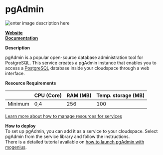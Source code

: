 ﻿# pgAdmin

![enter image description here](https://api.mogenius.com/file/id/9b0934ab-599b-4ab7-8e65-02895f84a98c)

**[Website](https://www.pgadmin.org/)**  
**[Documentation](https://www.pgadmin.org/docs/)**  

**Description**

pgAdmin is a popular open-source database administration tool for PostgreSQL. This service creates a pgAdmin instance that enables you to access a [PostgreSQL](#) database inside your cloudspace through a web interface.

**Resource Requirements**

||CPU (Core)|RAM (MB)  |Temp. storage (MB)|
|--|--|--|--|
| Minimum | 0,4 |256| 100 |

[Learn more about how to manage resources for services](./../cloud-management/resource-management.md)

**How to deploy**  
To set up pgAdmin, you can add it as a service to your cloudspace. Select pgAdmin from the service library and follow the instructions.  
There is a detailed tutorial available on [how to launch pgAdmin with mogenius](./../tutorials/how-to-set-up-pgadmin-in-the-cloud.md).

